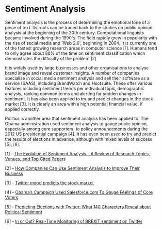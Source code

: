 # Sentiment Analysis

Sentiment analysis is the process of determining the emotional tone of a piece of text. Its roots can be traced back to the studies on public opinion analysis at the beginning of the 20th century. Computational linguists became involved during the 1990's. The field rapidly grew in popularity with the rise of social media and 'Web 2.0', beginning in 2004. It is currently one of the fastest growing research areas in computer science [1]. Humans tend to only agree about 80% of the time on sentiment classification which demonstrates the difficulty of the problem [2]

It is widely used by large businesses and other organisations to analyse brand image and reveal customer insights. A number of companies specialise in social media sentiment analysis and sell their software as a service (SAAS), including BrandWatch and Hootsuite. These offer various features including sentiment trends per individual topic, demographic analysis, ranking common terms and alerting for sudden changes in sentiment. It has also been applied to try and predict changes in the stock market [3]. It is clearly an area with a high potential financial value, if applied correctly.

Politics is another area that sentiment analysis has been applied to. The Obama administration used sentiment analysis to gauge public opinion, especially among core supporters, to policy announcements during the 2012 US presidential campaign [4]. It has even been used to try and predict the results of elections in advance, although with mixed levels of success [5], [6].

[1] - [The Evolution of Sentiment Analysis - A Review of Research Topics, Venues, and Top Cited Papers](https://arxiv.org/pdf/1612.01556.pdf)

[2] - [How Companies Can Use Sentiment Analysis to Improve Their Business](https://mashable.com/2010/04/19/sentiment-analysis/)

[3] - [Twitter mood predicts the stock market](https://arxiv.org/pdf/1010.3003&)

[4] - [Obama’s Campaign Used Salesforce.com To Gauge Feelings of Core Voters](https://blogs.wsj.com/cio/2012/12/07/obamas-campaign-used-salesforce-com-to-gauge-feelings-of-core-voters/)

[5] - [Predicting Elections with Twitter: What 140 Characters Reveal about Political Sentiment](https://www.aaai.org/ocs/index.php/ICWSM/ICWSM10/paper/viewFile/1441/1852)

[6] - [In or Out? Real-Time Monitoring of BREXIT sentiment on Twitter](http://ceur-ws.org/Vol-1695/paper31.pdf)
